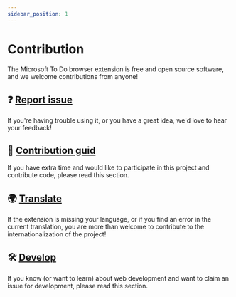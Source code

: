 ```yaml
---
sidebar_position: 1
---
```


# Contribution

The Microsoft To Do browser extension is free and open source software, and we welcome contributions from anyone!


## ❓ [Report issue](./report-issues.md)

If you're having trouble using it, or you have a great idea, we'd love to hear your feedback!


## 🧭 [Contribution guid](./contribution-guid.md)

If you have extra time and would like to participate in this project and contribute code, please read this section.


## 🌍 [Translate](./translate.md)

If the extension is missing your language, or if you find an error in the current translation, you are more than welcome to contribute to the internationalization of the project!


## 🛠️ [Develop](./development)

If you know (or want to learn) about web development and want to claim an issue for development, please read this section.